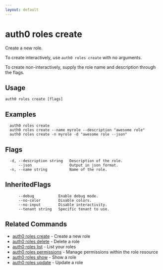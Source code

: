 ```yaml
---
layout: default
---
```

# auth0 roles create

Create a new role.

To create interactively, use `auth0 roles create` with no arguments.

To create non-interactively, supply the role name and description through the flags.

## Usage
```
auth0 roles create [flags]
```

## Examples

```
  auth0 roles create
  auth0 roles create --name myrole --description "awesome role"
  auth0 roles create -n myrole -d "awesome role --json"
```


## Flags

```
  -d, --description string   Description of the role.
      --json                 Output in json format.
  -n, --name string          Name of the role.
```


## InheritedFlags

```
      --debug           Enable debug mode.
      --no-color        Disable colors.
      --no-input        Disable interactivity.
      --tenant string   Specific tenant to use.
```


## Related Commands

- [auth0 roles create](auth0_roles_create.md) - Create a new role
- [auth0 roles delete](auth0_roles_delete.md) - Delete a role
- [auth0 roles list](auth0_roles_list.md) - List your roles
- [auth0 roles permissions](auth0_roles_permissions.md) - Manage permissions within the role resource
- [auth0 roles show](auth0_roles_show.md) - Show a role
- [auth0 roles update](auth0_roles_update.md) - Update a role



